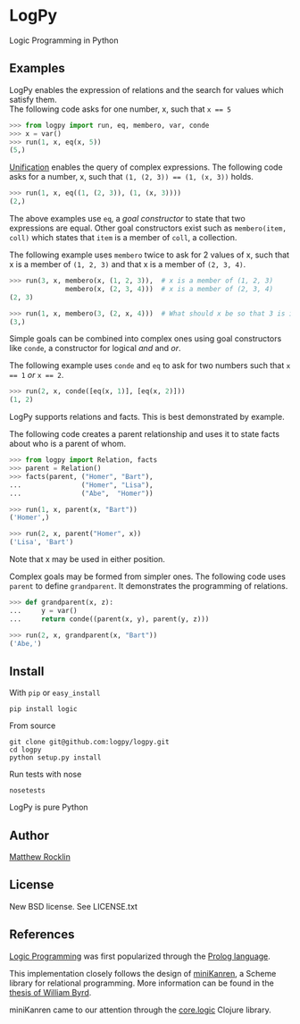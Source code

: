 LogPy
=====

Logic Programming in Python

Examples
--------

LogPy enables the expression of relations and the search for values which
satisfy them.  
The following code asks for one number, x, such that `x == 5`
~~~~~~~~~~~Python
>>> from logpy import run, eq, membero, var, conde
>>> x = var()
>>> run(1, x, eq(x, 5))
(5,)
~~~~~~~~~~~

[Unification](http://en.wikipedia.org/wiki/Unification_%28computer_science%29)
enables the query of complex expressions.
The following code asks for a number, x, such that 
`(1, (2, 3)) == (1, (x, 3))` holds.

~~~~~~~~~~~Python
>>> run(1, x, eq((1, (2, 3)), (1, (x, 3))))
(2,)
~~~~~~~~~~~

The above examples use `eq`, a *goal constructor* to state that two expressions 
are equal.  Other goal constructors exist such as `membero(item, coll)` which 
states that `item` is a member of `coll`, a collection.  

The following example uses `membero` twice to ask for 2 values of x, 
such that x is a member of `(1, 2, 3)` and that x is a member of `(2, 3, 4)`.

~~~~~~~~~~~Python
>>> run(3, x, membero(x, (1, 2, 3)),  # x is a member of (1, 2, 3)
              membero(x, (2, 3, 4)))  # x is a member of (2, 3, 4)
(2, 3)

>>> run(1, x, membero(3, (2, x, 4)))  # What should x be so that 3 is in coll?
(3,)
~~~~~~~~~~~

Simple goals can be combined into complex ones using goal constructors like
`conde`, a constructor for logical *and* and *or*.

The following example uses `conde` and `eq` to ask for two numbers such that
`x == 1` *or* `x == 2`.

~~~~~~~~~~~Python
>>> run(2, x, conde([eq(x, 1)], [eq(x, 2)]))
(1, 2)
~~~~~~~~~~~

LogPy supports relations and facts.  This is best demonstrated by example. 

The following code creates a parent relationship and uses it to state 
facts about who is a parent of whom.

~~~~~~~~~~~Python
>>> from logpy import Relation, facts
>>> parent = Relation()
>>> facts(parent, ("Homer", "Bart"),
...               ("Homer", "Lisa"),
...               ("Abe",  "Homer"))

>>> run(1, x, parent(x, "Bart"))
('Homer',)

>>> run(2, x, parent("Homer", x))
('Lisa', 'Bart')
~~~~~~~~~~~~

Note that x may be used in either position.  

Complex goals may be formed from simpler ones.  The following code uses
`parent` to define `grandparent`.  It demonstrates the programming of
relations.
~~~~~~~~~~~Python
>>> def grandparent(x, z):
...     y = var()
...     return conde((parent(x, y), parent(y, z)))

>>> run(2, x, grandparent(x, "Bart"))
('Abe,')
~~~~~~~~~~~

Install
-------

With `pip` or `easy_install`

    pip install logic

From source

    git clone git@github.com:logpy/logpy.git
    cd logpy
    python setup.py install

Run tests with nose
    
    nosetests

LogPy is pure Python

Author
------

[Matthew Rocklin](http://matthewrocklin.com)

License
-------

New BSD license. See LICENSE.txt

References
----------

[Logic Programming](http://en.wikipedia.org/wiki/Logic_programming) 
was first popularized through the 
[Prolog language](http://en.wikipedia.org/wiki/Prolog). 

This implementation closely follows the design of
[miniKanren](http://kanren.sourceforge.net/), a Scheme library for relational
programming.  More information can be found in the 
[thesis of William
Byrd](https://scholarworks.iu.edu/dspace/bitstream/handle/2022/8777/Byrd_indiana_0093A_10344.pdf).

miniKanren came to our attention through the
[core.logic](https://github.com/clojure/core.logic) Clojure library.
